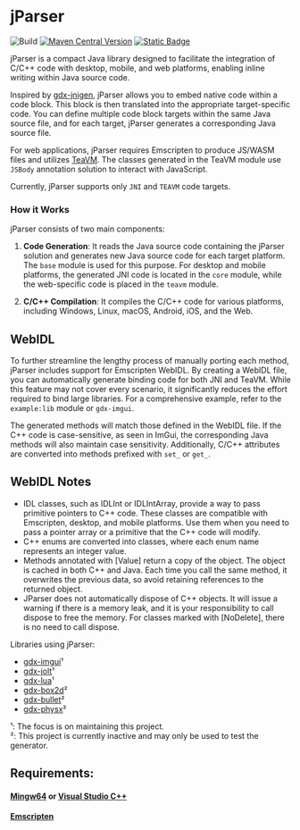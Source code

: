 # jParser

![Build](https://github.com/xpenatan/jParser/actions/workflows/snapshot.yml/badge.svg)
[![Maven Central Version](https://img.shields.io/maven-central/v/com.github.xpenatan.jParser/jParser-core)](https://central.sonatype.com/artifact/com.github.xpenatan.jParser/jParser-core)
[![Static Badge](https://img.shields.io/badge/snapshot---SNAPSHOT-red)](https://central.sonatype.com/service/rest/repository/browse/maven-snapshots/com/github/xpenatan/jParser/)


jParser is a compact Java library designed to facilitate the integration of C/C++ code with desktop, mobile, and web platforms, enabling inline writing within Java source code.

Inspired by [gdx-jnigen](https://github.com/libgdx/gdx-jnigen), jParser allows you to embed native code within a code block. This block is then translated into the appropriate target-specific code. You can define multiple code block targets within the same Java source file, and for each target, jParser generates a corresponding Java source file.

For web applications, jParser requires Emscripten to produce JS/WASM files and utilizes [TeaVM](https://github.com/konsoletyper/teavm). The classes generated in the TeaVM module use `JSBody` annotation solution to interact with JavaScript.

Currently, jParser supports only `JNI` and `TEAVM` code targets.

### How it Works
jParser consists of two main components:

1. **Code Generation**: It reads the Java source code containing the jParser solution and generates new Java source code for each target platform. The `base` module is used for this purpose. For desktop and mobile platforms, the generated JNI code is located in the `core` module, while the web-specific code is placed in the `teavm` module.

2. **C/C++ Compilation**: It compiles the C/C++ code for various platforms, including Windows, Linux, macOS, Android, iOS, and the Web.

## WebIDL
To further streamline the lengthy process of manually porting each method, jParser includes support for Emscripten WebIDL. By creating a WebIDL file, you can automatically generate binding code for both JNI and TeaVM. While this feature may not cover every scenario, it significantly reduces the effort required to bind large libraries. For a comprehensive example, refer to the `example:lib` module or `gdx-imgui`.

The generated methods will match those defined in the WebIDL file. If the C++ code is case-sensitive, as seen in ImGui, the corresponding Java methods will also maintain case sensitivity. Additionally, C/C++ attributes are converted into methods prefixed with `set_` or `get_`.

## WebIDL Notes
* IDL classes, such as IDLInt or IDLIntArray, provide a way to pass primitive pointers to C++ code. These classes are compatible with Emscripten, desktop, and mobile platforms. Use them when you need to pass a pointer array or a primitive that the C++ code will modify.
* C++ enums are converted into classes, where each enum name represents an integer value.
* Methods annotated with [Value] return a copy of the object. The object is cached in both C++ and Java. Each time you call the same method, it overwrites the previous data, so avoid retaining references to the returned object.
* JParser does not automatically dispose of C++ objects. It will issue a warning if there is a memory leak, and it is your responsibility to call dispose to free the memory. For classes marked with [NoDelete], there is no need to call dispose.

Libraries using jParser: <br>
- [gdx-imgui](https://github.com/xpenatan/gdx-imgui)¹
- [gdx-jolt](https://github.com/xpenatan/gdx-jolt)¹
- [gdx-lua](https://github.com/xpenatan/gdx-lua)¹
- [gdx-box2d](https://github.com/xpenatan/gdx-box2d)²
- [gdx-bullet](https://github.com/xpenatan/gdx-bullet)²
- [gdx-physx](https://github.com/xpenatan/gdx-physx)²

¹: The focus is on maintaining this project. <br>
²: This project is currently inactive and may only be used to test the generator.

## Requirements:
#### [Mingw64](https://github.com/niXman/mingw-builds-binaries/releases) or [Visual Studio C++](https://visualstudio.microsoft.com/vs/community/)
#### [Emscripten](https://emscripten.org/)

